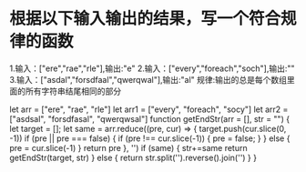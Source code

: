 # 根据以下输入输出的结果，写一个符合规律的函数
1.输入：["ere","rae","rle"],输出:"e"
2.输入：["every","foreach","soch"],输出:""
3.输入：["asdal","forsdfaal","qwerqwal"],输出:"al"
规律:输出的总是每个数组里面的所有字符串结尾相同的部分

let arr = ["ere", "rae", "rle"]
let arr1 = ["every", "foreach", "socy"]
let arr2 = ["asdsal", "forsdfasal", "qwerqwsal"]
function getEndStr(arr = [], str = "") {
    let target = [];
    let same = arr.reduce((pre, cur) => {
        target.push(cur.slice(0, -1))
        if (pre || pre === false) {
            if (pre !== cur.slice(-1)) {
                pre = false;
            }
        } else {
            pre = cur.slice(-1)
        }
        return pre
    }, '')
    if (same) {
        str+=same
        return getEndStr(target, str)
    } else {
        return str.split('').reverse().join('')
    }
}